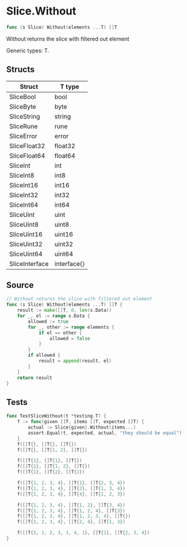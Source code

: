 # Slice.Without

```go
func (s Slice) Without(elements ...T) []T
```

Without returns the slice with filtered out element

Generic types: T.

## Structs

| Struct | T type |
| ------ | ------ |
| SliceBool | bool |
| SliceByte | byte |
| SliceString | string |
| SliceRune | rune |
| SliceError | error |
| SliceFloat32 | float32 |
| SliceFloat64 | float64 |
| SliceInt | int |
| SliceInt8 | int8 |
| SliceInt16 | int16 |
| SliceInt32 | int32 |
| SliceInt64 | int64 |
| SliceUint | uint |
| SliceUint8 | uint8 |
| SliceUint16 | uint16 |
| SliceUint32 | uint32 |
| SliceUint64 | uint64 |
| SliceInterface | interface{} |

## Source

```go
// Without returns the slice with filtered out element
func (s Slice) Without(elements ...T) []T {
	result := make([]T, 0, len(s.Data))
	for _, el := range s.Data {
		allowed := true
		for _, other := range elements {
			if el == other {
				allowed = false
			}
		}
		if allowed {
			result = append(result, el)
		}
	}
	return result
}
```

## Tests

```go
func TestSliceWithout(t *testing.T) {
	f := func(given []T, items []T, expected []T) {
		actual := Slice{given}.Without(items...)
		assert.Equal(t, expected, actual, "they should be equal")
	}
	f([]T{}, []T{}, []T{})
	f([]T{}, []T{1, 2}, []T{})

	f([]T{1}, []T{1}, []T{})
	f([]T{1}, []T{1, 2}, []T{})
	f([]T{1}, []T{2}, []T{1})

	f([]T{1, 2, 3, 4}, []T{1}, []T{2, 3, 4})
	f([]T{1, 2, 3, 4}, []T{2}, []T{1, 3, 4})
	f([]T{1, 2, 3, 4}, []T{4}, []T{1, 2, 3})

	f([]T{1, 2, 3, 4}, []T{1, 2}, []T{3, 4})
	f([]T{1, 2, 3, 4}, []T{1, 2, 4}, []T{3})
	f([]T{1, 2, 3, 4}, []T{1, 2, 3, 4}, []T{})
	f([]T{1, 2, 3, 4}, []T{2, 4}, []T{1, 3})

	f([]T{1, 1, 2, 3, 1, 4, 1}, []T{1}, []T{2, 3, 4})
}
```